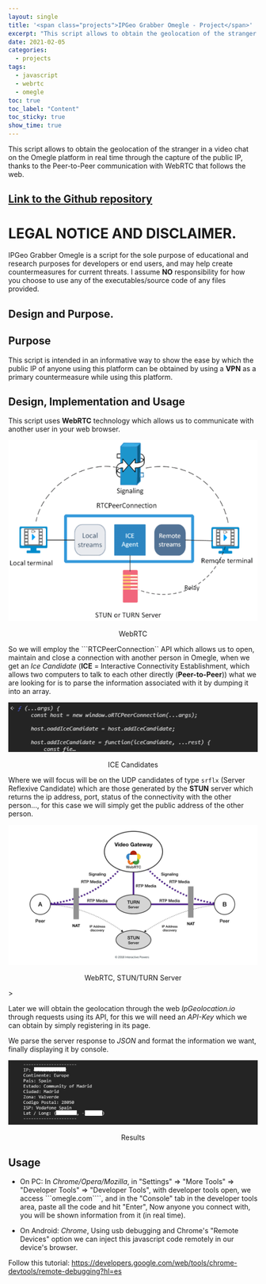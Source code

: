 ```yaml
---
layout: single
title: '<span class="projects">IPGeo Grabber Omegle - Project</span>'
excerpt: "This script allows to obtain the geolocation of the stranger in a video chat on the Omegle platform in real time through the capture of the public IP, thanks to the Peer-to-Peer communication with WebRTC that follows the web."
date: 2021-02-05
categories:
  - projects
tags:  
  - javascript
  - webrtc
  - omegle
toc: true
toc_label: "Content"
toc_sticky: true
show_time: true
---
```


This script allows to obtain the geolocation of the stranger in a video chat on the Omegle platform in real time through the capture of the public IP, thanks to the Peer-to-Peer communication with WebRTC that follows the web.

## [Link to the Github repository](https://github.com/jmlgomez73/IPGeo-Grabber-Omegle)

# **LEGAL NOTICE AND DISCLAIMER**.
IPGeo Grabber Omegle is a script for the sole purpose of educational and research purposes for developers or end users, and may help create countermeasures for current threats.
I assume **NO** responsibility for how you choose to use any of the executables/source code of any files provided.

## Design and Purpose.

## Purpose

This script is intended in an informative way to show the ease by which the public IP of anyone using this platform can be obtained by using a **VPN** as a primary countermeasure while using this platform.

## Design, Implementation and Usage

This script uses **WebRTC** technology which allows us to communicate with another user in your web browser.

<a href="/assets/images/project-ipgeo-grabber-omegle/1.png">
    <img src="/assets/images/project-ipgeo-grabber-omegle/1.png">
</a>
<p align="center">WebRTC</p>

So we will employ the ```RTCPeerConnection`` API which allows us to open, maintain and close a connection with another person in Omegle, when we get an *Ice Candidate* (**ICE** = Interactive Connectivity Establishment, which allows two computers to talk to each other directly (**Peer-to-Peer**)) what we are looking for is to parse the information associated with it by dumping it into an array.

<a href="/assets/images/project-ipgeo-grabber-omegle/2.png">
    <img src="/assets/images/project-ipgeo-grabber-omegle/2.png">
</a>
<p align="center">ICE Candidates</p>

Where we will focus will be on the UDP candidates of type ```srflx``` (Server Reflexive Candidate) which are those generated by the **STUN** server which returns the ip address, port, status of the connectivity with the other person..., for this case we will simply get the public address of the other person.

<a href="/assets/images/project-ipgeo-grabber-omegle/3.jpg">
    <img src="/assets/images/project-ipgeo-grabber-omegle/3.jpg">
</a>
<p align="center">WebRTC, STUN/TURN Server</p>>

Later we will obtain the geolocation through the web *IpGeolocation.io* through requests using its API, for this we will need an *API-Key* which we can obtain by simply registering in its page.

We parse the server response to *JSON* and format the information we want, finally displaying it by console.

<a href="/assets/images/project-ipgeo-grabber-omegle/4.png">
    <img src="/assets/images/project-ipgeo-grabber-omegle/4.png">
</a>
<p align="center">Results</p>

## Usage

* On PC: In *Chrome/Opera/Mozilla*, in "Settings" => "More Tools" => "Developer Tools" => "Developer Tools", with developer tools open, we access ```omegle.com````, and in the "Console" tab in the developer tools area, paste all the code and hit "Enter", Now anyone you connect with, you will be shown information from it (in real time).

* On Android: *Chrome*, Using usb debugging and Chrome's "Remote Devices" option we can inject this javascript code remotely in our device's browser.

Follow this tutorial: <https://developers.google.com/web/tools/chrome-devtools/remote-debugging?hl=es>